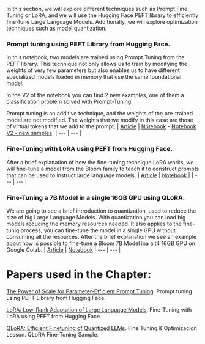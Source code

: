 In this section, we will explore different techniques such as Prompt Fine Tuning or LoRA, and we will use the Hugging Face PEFT library to efficiently fine-tune Large Language Models.
Additionally, we will explore optimization techniques such as model quantization.

### Prompt tuning using PEFT Library from Hugging Face. 
In this notebook, two models are trained using Prompt Tuning from the PEFT library. This technique not only allows us to train by modifying the weights of very few parameters but also enables us to have different specialized models loaded in memory that use the same foundational model.

In the V2 of the notebook you can find 2 new examples, one of them a classification problem solved with Prompt-Tuning. 

Prompt tuning is an additive technique, and the weights of the pre-trained model are not modified. The weights that we modify in this case are those of virtual tokens that we add to the prompt.
| [Article](https://medium.com/towards-artificial-intelligence/fine-tuning-models-using-prompt-tuning-with-hugging-faces-peft-library-998ae361ee27) | [Notebook](https://github.com/peremartra/Large-Language-Model-Notebooks-Course/blob/main/5-Fine%20Tuning/Prompt_Tuning_PEFT.ipynb) - [Notebook V2 - new samples](https://github.com/peremartra/Large-Language-Model-Notebooks-Course/blob/main/5-Fine%20Tuning/Prompt_Tuning_PEFT-V2.ipynb)|
| --- | --- |

### Fine-Tuning with LoRA using PEFT from Hugging Face. 
After a brief explanation of how the fine-tuning technique LoRA works, we will fine-tune a model from the Bloom family to teach it to construct prompts that can be used to instruct large language models.
| [Article](https://medium.com/towards-artificial-intelligence/fine-tuning-models-using-prompt-tuning-with-hugging-faces-peft-library-998ae361ee27) | [Notebook](https://github.com/peremartra/Large-Language-Model-Notebooks-Course/blob/main/5-Fine%20Tuning/LoRA_Tuning_PEFT.ipynb) |
| --- | --- |

### Fine-Tuning a 7B Model in a single 16GB GPU using QLoRA.
We are going to see a brief introduction to quantization, used to reduce the size of big Large Language Models. With quantization you can load big models reducing the memory resources needed. It also applies to the fine-tunig process, you can fine-tune the model in a single GPU without consuming all the resources. After the brief explanation we see an example about how is possible to fine-tune a Bloom 7B Model ina a t4 16GB GPU on Google Colab.
| [Article](https://medium.com/towards-artificial-intelligence/qlora-training-a-large-language-model-on-a-16gb-gpu-00ea965667c1) | [Notebook](https://github.com/peremartra/Large-Language-Model-Notebooks-Course/blob/main/5-Fine%20Tuning/QLoRA_Tuning_PEFT.ipynb)
| --- | --- |

# Papers used in the Chapter: 
[The Power of Scale for Parameter-Efficient Prompt Tuning](https://doi.org/10.48550/arXiv.2104.08691). Prompt tuning using PEFT Library from Hugging Face. 

[LoRA: Low-Rank Adaptation of Large Language Models](https://arxiv.org/abs/2106.09685). Fine-Tuning with LoRA using PEFT from Hugging Face.

[QLoRA: Efficient Finetuning of Quantized LLMs](https://arxiv.org/abs/2305.14314). Fine Tuning & Optimizacion Lesson. QLoRA Fine-Tuning Sample.
